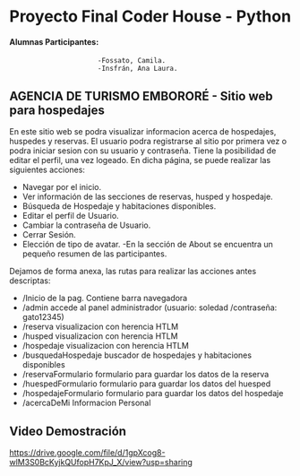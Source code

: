 # Proyecto Final Coder House - Python

#### Alumnas Participantes: 
                          -Fossato, Camila.
                          -Insfrán, Ana Laura.

## AGENCIA DE TURISMO EMBORORÉ - Sitio web para hospedajes
En este sitio web se podra visualizar informacion acerca de hospedajes, huspedes y reservas.
El usuario podra registrarse al sitio por primera vez o podra iniciar sesion con su usuario y contraseña. Tiene la posibilidad de editar el perfil, una vez logeado.
En dicha página, se puede realizar las siguientes acciones:
- Navegar por el inicio.
- Ver información de las secciones de reservas, husped y hospedaje.
- Búsqueda de Hospedaje y habitaciones disponibles.
- Editar el perfil de Usuario.
- Cambiar la contraseña de Usuario.
- Cerrar Sesión.
- Elección de tipo de avatar.
-En la sección de About se encuentra un pequeño resumen de las participantes.

Dejamos de forma anexa, las rutas para realizar las acciones antes descriptas:
- /Inicio de la pag. Contiene barra navegadora
- /admin accede al panel administrador (usuario: soledad /contraseña: gato12345)
- /reserva visualizacion con herencia HTLM
- /husped visualizacion con herencia HTLM
- /hospedaje visualizacion con herencia HTLM
- /busquedaHospedaje buscador de hospedajes y habitaciones disponibles
- /reservaFormulario formulario para guardar los datos de la reserva
- /huespedFormulario formulario para guardar los datos del huesped
- /hospedajeFormulario formulario para guardar los datos del hospedaje
- /acercaDeMi Informacion Personal



## Video Demostración
https://drive.google.com/file/d/1gpXcog8-wlM3S0BcKyjkQUfopH7KpJ_X/view?usp=sharing

